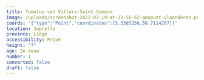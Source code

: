 ```yaml
---
title: Tumulus van Villers-Saint-Siméon
image: /uploads/screenshot-2022-07-19-at-22-56-52-geopunt-vlaanderen.png
coords: '{"type":"Point","coordinates":[5.5385256,50.7114267]}'
location: Juprelle
province: Liège
accessibility: Privé
height: "?"
age: 2e eeuw
number: 1
converted: false
draft: false
---
```

